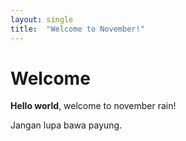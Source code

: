 ```yaml
---
layout: single
title:  "Welcome to November!"
---
```


# Welcome

**Hello world**, welcome to november rain!

Jangan lupa bawa payung.
